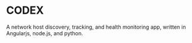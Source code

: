<h1>CODEX</h1>

A network host discovery, tracking, and health monitoring app, written in Angularjs, node.js, and python.
